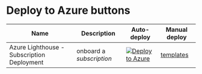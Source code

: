 
# Deploy to Azure buttons

Name | Description   | Auto-deploy   | Manual deploy |
-----| ------------- |--------------- |------- 
| Azure Lighthouse - Subscription Deployment |onboard a *subscription* | [![Deploy to Azure](https://aka.ms/deploytoazurebutton)](https://portal.azure.com/#create/Microsoft.Template/uri/https%3A%2F%2Fraw.githubusercontent.com%2FGraphiteGTCGitHub%2FGraphiteGTCAzureLighthouse%2Fmaster%2Fsubscriptions.json?parameterUri=https%3A%2F%2Fraw.githubusercontent.com%2FGraphiteGTCGitHub%2FGraphiteGTCAzureLighthouse%2Fmaster%2Fsubscriptions.parameters.json) | [templates](https://github.com/GraphiteGTCGitHub/GraphiteGTCAzureLighthouse/tree/master/templates/delegated-resource-management/subscription)
